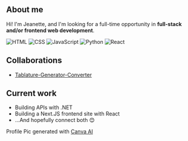 ## About me

Hi! I'm Jeanette, and I'm looking for a full-time opportunity in **full-stack and/or frontend web development**.

![HTML](https://img.shields.io/badge/-HTML-E34F26?style=flat-square&logo=html5&logoColor=white)
![CSS](https://img.shields.io/badge/-CSS-1572B6?style=flat-square&logo=css3&logoColor=white)
![JavaScript](https://img.shields.io/badge/-JavaScript-F7DF1E?style=flat-square&logo=javascript&logoColor=black)
![Python](https://img.shields.io/badge/Python-FFD43B?style=flat-square&logo=python&logoColor=blue)
![React](https://img.shields.io/badge/-React-2D2E33?logo=react)

## Collaborations
- [Tablature-Generator-Converter](https://github.com/TwinkieGorilla/Tablature-Generator-Converter)

## Current work
- Building APIs with .NET
- Building a Next.JS frontend site with React
- ...And hopefully connect both 😊

Profile Pic generated with [Canva AI](https://www.canva.com/dream-lab)
<!--
**JSirna/jsirna** is a ✨ _special_ ✨ repository because its `README.md` (this file) appears on your GitHub profile.

Here are some ideas to get you started:

- 🔭 I’m currently working on ...
- 🌱 I’m currently learning ...
- 👯 I’m looking to collaborate on ...
- 🤔 I’m looking for help with ...
- 💬 Ask me about ...
- 📫 How to reach me: ...
- 😄 Pronouns: ...
- ⚡ Fun fact: ...
-->
